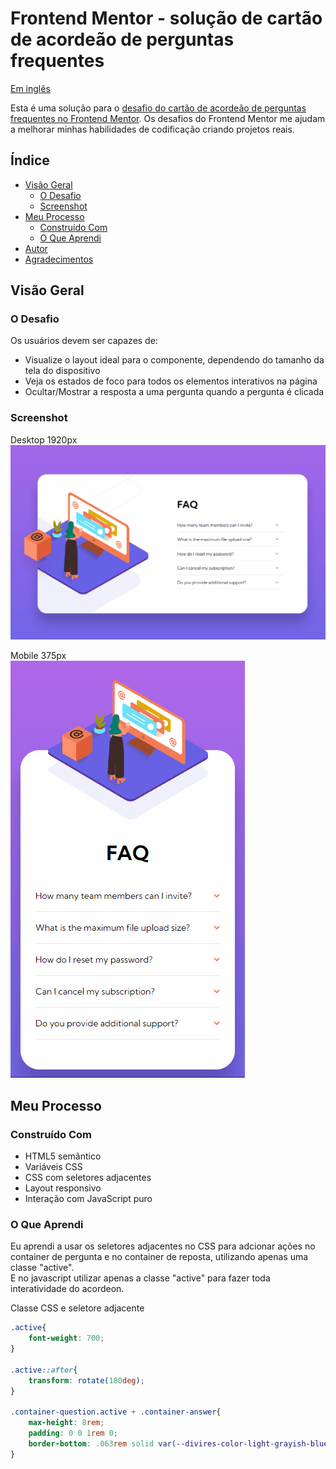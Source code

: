 # Frontend Mentor - solução de cartão de acordeão de perguntas frequentes

<p align="left">
	<a href="/README.md">Em inglês</a>   
</p>

Esta é uma solução para o [desafio do cartão de acordeão de perguntas frequentes no Frontend Mentor](https://www.frontendmentor.io/challenges/faq-accordion-card-XlyjD0Oam). Os desafios do Frontend Mentor me ajudam a melhorar minhas habilidades de codificação criando projetos reais.
## Índice

- [Visão Geral](#visáo-geral)  
  - [O Desafio](#o-desafio)  
  - [Screenshot](#screenshot)   
- [Meu Processo](#meu-processo)  
  - [Construído Com](#construído-com)  
  - [O Que Aprendi](#o-que-aprendi)
- [Autor](#autor)
- [Agradecimentos](#agradecimentos)

## Visão Geral

### O Desafio

Os usuários devem ser capazes de:

- Visualize o layout ideal para o componente, dependendo do tamanho da tela do dispositivo
- Veja os estados de foco para todos os elementos interativos na página
- Ocultar/Mostrar a resposta a uma pergunta quando a pergunta é clicada
### Screenshot

Desktop 1920px  
![](/screenshots/screencapture-desktop.gif)

Mobile 375px  
![](/screenshots/screencapture-mobile.gif)

## Meu Processo

### Construído Com
- HTML5 semântico
- Variáveis CSS
- CSS com seletores adjacentes
- Layout responsivo
- Interação com JavaScript puro

### O Que Aprendi

Eu aprendi a usar os seletores adjacentes no CSS para adcionar ações no container de pergunta e no container de reposta, utilizando apenas uma classe "active".  
E no javascript utilizar apenas a classe "active" para fazer toda interatividade do acordeon.  

Classe CSS e seletore adjacente
```css
.active{
	font-weight: 700;
}

.active::after{
	transform: rotate(180deg);
}

.container-question.active + .container-answer{
	max-height: 8rem;
	padding: 0 0 1rem 0;
	border-bottom: .063rem solid var(--divires-color-light-grayish-blue);
}
```
